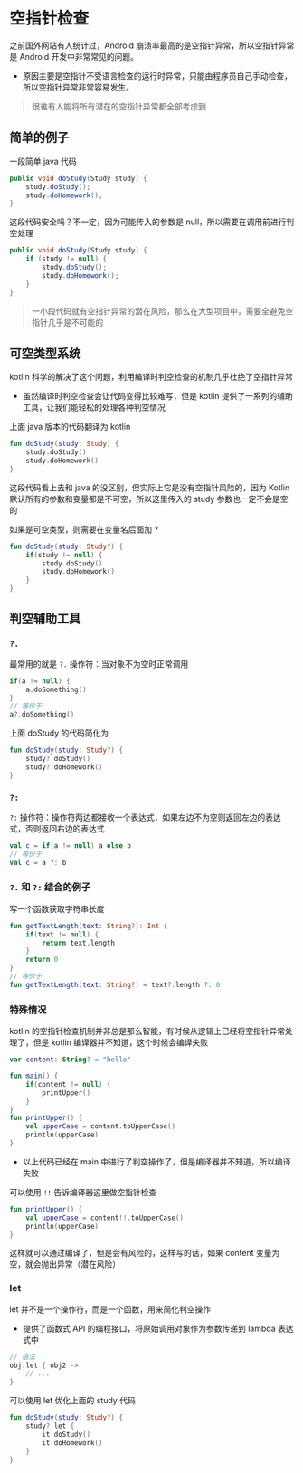 # 空指针检查

之前国外网站有人统计过，Android 崩溃率最高的是空指针异常，所以空指针异常是 Android 开发中非常常见的问题。

- 原因主要是空指针不受语言检查的运行时异常，只能由程序员自己手动检查，所以空指针异常非常容易发生。

> 很难有人能将所有潜在的空指针异常都全部考虑到

## 简单的例子

一段简单 java 代码

```java
public void doStudy(Study study) {
    study.doStudy();
    study.doHomework();
}
```

这段代码安全吗？不一定，因为可能传入的参数是 null，所以需要在调用前进行判空处理

```java
public void doStudy(Study study) {
    if (study != null) {
        study.doStudy();
        study.doHomework();
    }
}
```

> 一小段代码就有空指针异常的潜在风险，那么在大型项目中，需要全避免空指针几乎是不可能的

## 可空类型系统

kotlin 科学的解决了这个问题，利用编译时判空检查的机制几乎杜绝了空指针异常

- 虽然编译时判空检查会让代码变得比较难写，但是 kotlin 提供了一系列的辅助工具，让我们能轻松的处理各种判空情况

上面 java 版本的代码翻译为 kotlin

```kotlin
fun doStudy(study: Study) {
    study.doStudy()
    study.doHomework()
}
```

这段代码看上去和 java 的没区别，但实际上它是没有空指针风险的，因为 Kotlin 默认所有的参数和变量都是不可空，所以这里传入的 study 参数也一定不会是空的

如果是可空类型，则需要在变量名后面加 ?

```kotlin
fun doStudy(study: Study?) {
    if(study != null) {
        study.doStudy()
        study.doHomework()
    }
}
```

## 判空辅助工具

### `?.`

最常用的就是 `?.` 操作符：当对象不为空时正常调用

```kotlin
if(a != null) {
    a.doSomething()
}
// 等价于
a?.doSomething()
```

上面 doStudy 的代码简化为

```kotlin
fun doStudy(study: Study?) {
    study?.doStudy()
    study?.doHomework()
}
```

### `?:`

`?:` 操作符：操作符两边都接收一个表达式，如果左边不为空则返回左边的表达式，否则返回右边的表达式

```kotlin
val c = if(a != null) a else b
// 等价于
val c = a ?: b
```

### `?.` 和 `?:` 结合的例子

写一个函数获取字符串长度

```kotlin
fun getTextLength(text: String?): Int {
    if(text != null) {
        return text.length
    }
    return 0
}
// 等价于
fun getTextLength(text: String?) = text?.length ?: 0
```

### 特殊情况

kotlin 的空指针检查机制并非总是那么智能，有时候从逻辑上已经将空指针异常处理了，但是 kotlin 编译器并不知道，这个时候会编译失败

```kotlin
var content: String? = "hello"

fun main() {
    if(content != null) {
        printUpper()
    }
}
fun printUpper() {
    val upperCase = content.toUpperCase()
    println(upperCase)
}
```

- 以上代码已经在 main 中进行了判空操作了，但是编译器并不知道，所以编译失败

可以使用 `!!` 告诉编译器这里做空指针检查

```kotlin
fun printUpper() {
    val upperCase = content!!.toUpperCase()
    println(upperCase)
}
```

这样就可以通过编译了，但是会有风险的，这样写的话，如果 content 变量为空，就会抛出异常（潜在风险）

### let

let 并不是一个操作符，而是一个函数，用来简化判空操作

- 提供了函数式 API 的编程接口，将原始调用对象作为参数传递到 lambda 表达式中

```kotlin
// 语法
obj.let { obj2 ->
    // ...
}
```

可以使用 let 优化上面的 study 代码

```kotlin
fun doStudy(study: Study?) {
    study?.let {
        it.doStudy()
        it.doHomework()
    }
}
```
